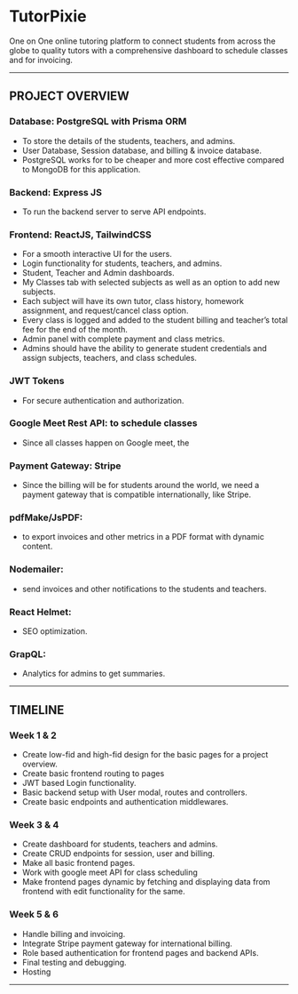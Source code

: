 # TutorPixie
One on One online tutoring platform to connect students from across the globe to quality tutors with a comprehensive dashboard to schedule classes and for invoicing.

---

## PROJECT OVERVIEW

### Database: PostgreSQL with Prisma ORM

- To store the details of the students, teachers, and admins.
- User Database, Session database, and billing & invoice database.
- PostgreSQL works for to be cheaper and more cost effective compared to MongoDB for this application.

### Backend: Express JS

- To run the backend server to serve API endpoints.

### Frontend: ReactJS, TailwindCSS

- For a smooth interactive UI for the users.
- Login functionality for students, teachers, and admins.
- Student, Teacher and Admin dashboards.
- My Classes tab with selected subjects as well as an option to add new subjects.
- Each subject will have its own tutor, class history, homework assignment, and request/cancel class option.
- Every class is logged and added to the student billing and teacher’s total fee for the end of the month.
- Admin panel with complete payment and class metrics.
- Admins should have the ability to generate student credentials and assign subjects, teachers, and class schedules.

### JWT Tokens

- For secure authentication and authorization.

### Google Meet Rest API: to schedule classes

- Since all classes happen on Google meet, the

### Payment Gateway: Stripe

- Since the billing will be for students around the world, we need a payment gateway that is compatible internationally, like Stripe.

### pdfMake/JsPDF:

- to export invoices and other metrics in a PDF format with dynamic content.

### Nodemailer:

- send invoices and other notifications to the students and teachers.

### React Helmet:

- SEO optimization.

### GrapQL:

- Analytics for admins to get summaries.

---

## TIMELINE

### Week 1 & 2

- Create low-fid and high-fid design for the basic pages for a project overview.
- Create basic frontend routing to pages
- JWT based Login functionality.
- Basic backend setup with User modal, routes and controllers.
- Create basic endpoints and authentication middlewares.

### Week 3 & 4

- Create dashboard for students, teachers and admins.
- Create CRUD endpoints for session, user and billing.
- Make all basic frontend pages.
- Work with google meet API for class scheduling
- Make frontend pages dynamic by fetching and displaying data from frontend with edit functionality for the same.

### Week 5 & 6

- Handle billing and invoicing.
- Integrate Stripe payment gateway for international billing.
- Role based authentication for frontend pages and backend APIs.
- Final testing and debugging.
- Hosting

---

